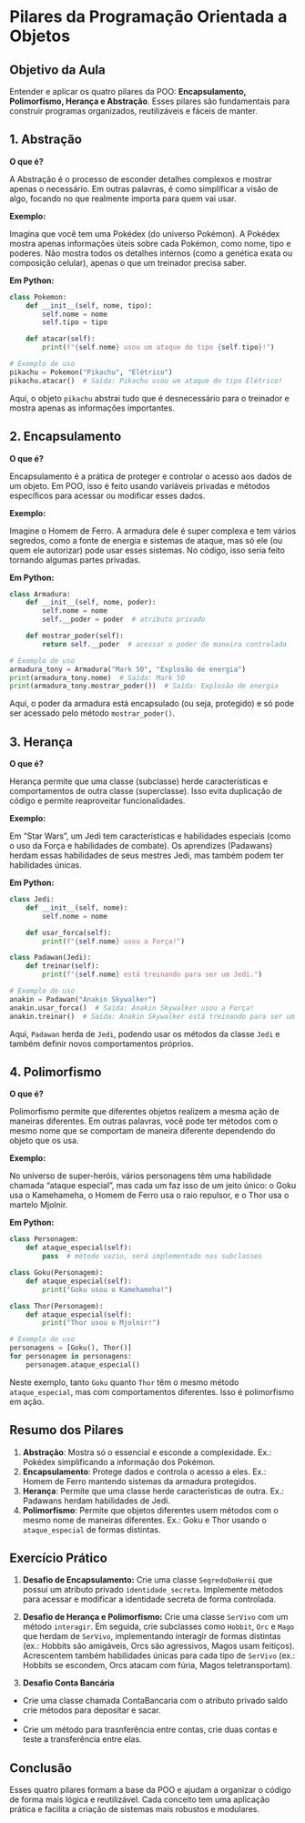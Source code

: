 # Pilares da Programação Orientada a Objetos

## Objetivo da Aula

Entender e aplicar os quatro pilares da POO: **Encapsulamento, Polimorfismo, Herança e Abstração**. Esses pilares são fundamentais para construir programas organizados, reutilizáveis e fáceis de manter.

## 1. **Abstração**

**O que é?**

A Abstração é o processo de esconder detalhes complexos e mostrar apenas o necessário. Em outras palavras, é como simplificar a visão de algo, focando no que realmente importa para quem vai usar.

**Exemplo:**

Imagina que você tem uma Pokédex (do universo Pokémon). A Pokédex mostra apenas informações úteis sobre cada Pokémon, como nome, tipo e poderes. Não mostra todos os detalhes internos (como a genética exata ou composição celular), apenas o que um treinador precisa saber.

**Em Python:**

```python
class Pokemon:
    def __init__(self, nome, tipo):
        self.nome = nome
        self.tipo = tipo

    def atacar(self):
        print(f"{self.nome} usou um ataque do tipo {self.tipo}!")

# Exemplo de uso
pikachu = Pokemon("Pikachu", "Elétrico")
pikachu.atacar()  # Saída: Pikachu usou um ataque do tipo Elétrico!
```

Aqui, o objeto `pikachu` abstrai tudo que é desnecessário para o treinador e mostra apenas as informações importantes.

## 2. **Encapsulamento**

**O que é?**

Encapsulamento é a prática de proteger e controlar o acesso aos dados de um objeto. Em POO, isso é feito usando variáveis privadas e métodos específicos para acessar ou modificar esses dados.

**Exemplo:**  

Imagine o Homem de Ferro. A armadura dele é super complexa e tem vários segredos, como a fonte de energia e sistemas de ataque, mas só ele (ou quem ele autorizar) pode usar esses sistemas. No código, isso seria feito tornando algumas partes privadas.

**Em Python:**

```python
class Armadura:
    def __init__(self, nome, poder):
        self.nome = nome
        self.__poder = poder  # atributo privado

    def mostrar_poder(self):
        return self.__poder  # acessar o poder de maneira controlada

# Exemplo de uso
armadura_tony = Armadura("Mark 50", "Explosão de energia")
print(armadura_tony.nome)  # Saída: Mark 50
print(armadura_tony.mostrar_poder())  # Saída: Explosão de energia
```

Aqui, o poder da armadura está encapsulado (ou seja, protegido) e só pode ser acessado pelo método `mostrar_poder()`.

## 3. **Herança**

**O que é?**  

Herança permite que uma classe (subclasse) herde características e comportamentos de outra classe (superclasse). Isso evita duplicação de código e permite reaproveitar funcionalidades.

**Exemplo:**  

Em “Star Wars”, um Jedi tem características e habilidades especiais (como o uso da Força e habilidades de combate). Os aprendizes (Padawans) herdam essas habilidades de seus mestres Jedi, mas também podem ter habilidades únicas.

**Em Python:**

```python
class Jedi:
    def __init__(self, nome):
        self.nome = nome

    def usar_forca(self):
        print(f"{self.nome} usou a Força!")

class Padawan(Jedi):
    def treinar(self):
        print(f"{self.nome} está treinando para ser um Jedi.")

# Exemplo de uso
anakin = Padawan("Anakin Skywalker")
anakin.usar_forca()  # Saída: Anakin Skywalker usou a Força!
anakin.treinar()  # Saída: Anakin Skywalker está treinando para ser um Jedi.
```

Aqui, `Padawan` herda de `Jedi`, podendo usar os métodos da classe `Jedi` e também definir novos comportamentos próprios.

## 4. **Polimorfismo**

**O que é?**  

Polimorfismo permite que diferentes objetos realizem a mesma ação de maneiras diferentes. Em outras palavras, você pode ter métodos com o mesmo nome que se comportam de maneira diferente dependendo do objeto que os usa.

**Exemplo:**  

No universo de super-heróis, vários personagens têm uma habilidade chamada “ataque especial”, mas cada um faz isso de um jeito único: o Goku usa o Kamehameha, o Homem de Ferro usa o raio repulsor, e o Thor usa o martelo Mjolnir.

**Em Python:**

```python
class Personagem:
    def ataque_especial(self):
        pass  # método vazio, será implementado nas subclasses

class Goku(Personagem):
    def ataque_especial(self):
        print("Goku usou o Kamehameha!")

class Thor(Personagem):
    def ataque_especial(self):
        print("Thor usou o Mjolnir!")

# Exemplo de uso
personagens = [Goku(), Thor()]
for personagem in personagens:
    personagem.ataque_especial()
```

Neste exemplo, tanto `Goku` quanto `Thor` têm o mesmo método `ataque_especial`, mas com comportamentos diferentes. Isso é polimorfismo em ação.

## Resumo dos Pilares

1. **Abstração**: Mostra só o essencial e esconde a complexidade. Ex.: Pokédex simplificando a informação dos Pokémon.
2. **Encapsulamento**: Protege dados e controla o acesso a eles. Ex.: Homem de Ferro mantendo sistemas da armadura protegidos.
3. **Herança**: Permite que uma classe herde características de outra. Ex.: Padawans herdam habilidades de Jedi.
4. **Polimorfismo**: Permite que objetos diferentes usem métodos com o mesmo nome de maneiras diferentes. Ex.: Goku e Thor usando o `ataque_especial` de formas distintas.

## Exercício Prático

1. **Desafio de Encapsulamento:** Crie uma classe `SegredoDoHerói` que possui um atributo privado `identidade_secreta`. Implemente métodos para acessar e modificar a identidade secreta de forma controlada.

2. **Desafio de Herança e Polimorfismo:** Crie uma classe `SerVivo` com um método `interagir`. Em seguida, crie subclasses como `Hobbit`, `Orc` e `Mago` que herdam de `SerVivo`, implementando interagir de formas distintas (ex.: Hobbits são amigáveis, Orcs são agressivos, Magos usam feitiços). Acrescentem também habilidades únicas para cada tipo de `SerVivo` (ex.: Hobbits se escondem, Orcs atacam com fúria, Magos teletransportam).

3. **Desafio Conta Bancária**

- Crie uma classe chamada ContaBancaria com o atributo privado saldo crie métodos para depositar e sacar.
- 
- Crie um método para trasnferência entre contas, crie duas contas e teste a transferência entre elas.

## Conclusão

Esses quatro pilares formam a base da POO e ajudam a organizar o código de forma mais lógica e reutilizável. Cada conceito tem uma aplicação prática e facilita a criação de sistemas mais robustos e modulares.
